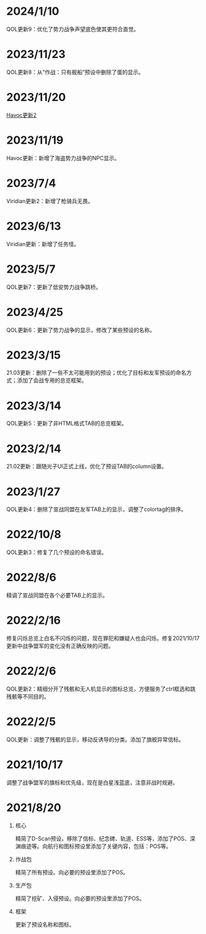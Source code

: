 # 2024/1/10 
QOL更新9：优化了势力战争声望底色使其更符合直觉。

# 2023/11/23 
QOL更新8：从“作战：只有舰船”预设中删除了蛋的显示。

# 2023/11/20 
[Havoc更新2](https://forums.winterco.org/t/topic/23843)

# 2023/11/19 
Havoc更新：新增了海盗势力战争的NPC显示。

# 2023/7/4 
Viridian更新2：新增了枪骑兵无畏。

# 2023/6/13 
Viridian更新：新增了任务怪。

# 2023/5/7 
QOL更新7：更新了低安势力战争跳桥。

# 2023/4/25 
QOL更新6：更新了势力战争的显示，修改了某些预设的名称。

# 2023/3/15 
21.03更新：删除了一些不太可能用到的预设；优化了目标和友军预设的命名方式；添加了会战专用的总览框架。

# 2023/3/14 
QOL更新5：更新了非HTML格式TAB的总览框架。

# 2023/2/14 
21.02更新：跟随光子UI正式上线，优化了预设TAB的column设置。

# 2023/1/27 
QOL更新4：删除了宣战同盟在友军TAB上的显示，调整了colortag的排序。

# 2022/10/8 
QOL更新3：修复了几个预设的命名错误。

# 2022/8/6 
精调了宣战同盟在各个必要TAB上的显示。

# 2022/2/16 
修复闪烁总览上白名不闪烁的问题，现在罪犯和嫌疑人也会闪烁。修复2021/10/17更新中战争盟军的变化没有正确反映的问题。

# 2022/2/6 
QOL更新2：精细分开了残骸和无人机显示的图标总览，方便服务了ctrl框选和跳残骸等不同目的。

# 2022/2/5 
QOL更新：调整了残骸的显示，移动反诱导的分类。添加了旗舰异常信标。

# 2021/10/17 
调整了战争盟军的旗标和优先级，现在是白星浅蓝底，注意非战时规避。

# 2021/8/20 
1. 核心

    精简了D-Scan预设，移除了信标、纪念碑、轨道、ESS等，添加了POS、深渊痕迹等。向航行和图标预设里添加了关键内容，包括：POS等。
    
2. 作战包

    精简了所有预设。向必要的预设里添加了POS。

3. 生产包

    精简了挖矿、入侵预设。向必要的预设里添加了POS。
  
4. 框架

    更新了预设名称和图标。
